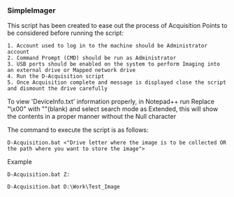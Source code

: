 ### SimpleImager
This script has been created to ease out the process of Acquisition
Points to be considered before running the script:
```
1. Account used to log in to the machine should be Administrator account
2. Command Prompt (CMD) should be run as Administrator
3. USB ports should be enabled on the system to perform Imaging into an external drive or Mapped network drive
4. Run the D-Acquisition script 
5. Once Acquisition complete and message is displayed close the script and dismount the drive carefully
```

To view 'DeviceInfo.txt' information properly, in Notepad++ run Replace "\x00" with ""(blank) and select search mode as Extended, this will show the contents in a proper manner without the Null character 

The command to execute the script is as follows:
```
D-Acquisition.bat <"Drive letter where the image is to be collected OR the path where you want to store the image">
```

Example 
```
D-Acquisition.bat Z:

D-Acquisition.bat D:\Work\Test_Image

```